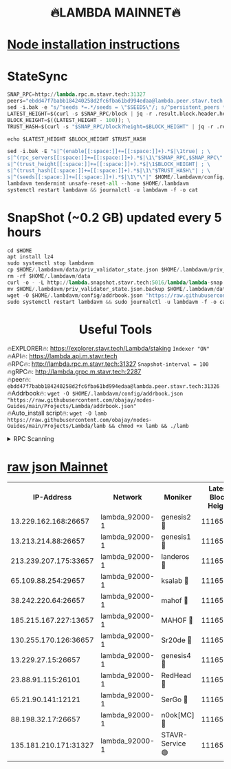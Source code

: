 <h1 align="center"> 🔥LAMBDA MAINNET🔥</h1>


[Node installation instructions](https://github.com/obajay/nodes-Guides/tree/main/Projects/Lambda)
=


# StateSync
```python
SNAP_RPC=http://lambda.rpc.m.stavr.tech:31327
peers="ebdd47f7babb184240258d2fc6fba61bd994edaa@lambda.peer.stavr.tech:31326" 
sed -i.bak -e "s/^seeds *=.*/seeds = \"$SEEDS\"/; s/^persistent_peers *=.*/persistent_peers = \"$PEERS\"/" $HOME/.lambdavm/config/config.toml
LATEST_HEIGHT=$(curl -s $SNAP_RPC/block | jq -r .result.block.header.height); \
BLOCK_HEIGHT=$((LATEST_HEIGHT - 100)); \
TRUST_HASH=$(curl -s "$SNAP_RPC/block?height=$BLOCK_HEIGHT" | jq -r .result.block_id.hash)

echo $LATEST_HEIGHT $BLOCK_HEIGHT $TRUST_HASH

sed -i.bak -E "s|^(enable[[:space:]]+=[[:space:]]+).*$|\1true| ; \
s|^(rpc_servers[[:space:]]+=[[:space:]]+).*$|\1\"$SNAP_RPC,$SNAP_RPC\"| ; \
s|^(trust_height[[:space:]]+=[[:space:]]+).*$|\1$BLOCK_HEIGHT| ; \
s|^(trust_hash[[:space:]]+=[[:space:]]+).*$|\1\"$TRUST_HASH\"| ; \
s|^(seeds[[:space:]]+=[[:space:]]+).*$|\1\"\"|" $HOME/.lambdavm/config/config.toml
lambdavm tendermint unsafe-reset-all --home $HOME/.lambdavm
systemctl restart lambdavm && journalctl -u lambdavm -f -o cat

```
# SnapShot (~0.2 GB) updated every 5 hours
```python
cd $HOME
apt install lz4
sudo systemctl stop lambdavm
cp $HOME/.lambdavm/data/priv_validator_state.json $HOME/.lambdavm/priv_validator_state.json.backup
rm -rf $HOME/.lambdavm/data
curl -o - -L http://lambda.snapshot.stavr.tech:5016/lambda/lambda-snap.tar.lz4 | lz4 -c -d - | tar -x -C $HOME/.lambdavm --strip-components 2
mv $HOME/.lambdavm/priv_validator_state.json.backup $HOME/.lambdavm/data/priv_validator_state.json
wget -O $HOME/.lambdavm/config/addrbook.json "https://raw.githubusercontent.com/obajay/nodes-Guides/main/Projects/Lambda/addrbook.json"
sudo systemctl restart lambdavm && sudo journalctl -u lambdavm -f -o cat
```
 <h1 align="center"> Useful Tools</h1>

🔥EXPLORER🔥:      https://explorer.stavr.tech/Lambda/staking	        `Indexer "ON"` \
🔥API🔥: 			 		 https://lambda.api.m.stavr.tech \
🔥RPC🔥:           http://lambda.rpc.m.stavr.tech:31327	              `Snapshot-interval = 100` \
🔥gRPC🔥:          http://lambda.grpc.m.stavr.tech:2287 \
🔥peer🔥:					 `ebdd47f7babb184240258d2fc6fba61bd994edaa@lambda.peer.stavr.tech:31326` \
🔥Addrbook🔥:    ```wget -O $HOME/.lambdavm/config/addrbook.json "https://raw.githubusercontent.com/obajay/nodes-Guides/main/Projects/Lambda/addrbook.json"``` \
🔥Auto_install script🔥: ```wget -O lamb https://raw.githubusercontent.com/obajay/nodes-Guides/main/Projects/Lambda/lamb && chmod +x lamb && ./lamb```


<details>
<summary>RPC Scanning</summary>

<h2 align="center"> We scan nodes in real time every 4 hours. And we provide the final result of RPC endpoints.
We cannot influence the operation of these nodes in any way. </h2>


```python
If Voting Power is higher than 0 --> then the Node is a validator of the network and may be subject to attack and be a potential threat to the chain.
```
```python
We marked such validators with a red symbol
```

</details>

[raw json Mainnet](https://rpc-check.lambm.stavr.tech/lambm/rpc-lambm-result.json)
=


<table><tr><th>IP-Address</th><th>Network</th><th>Moniker</th><th>Latest Block Height</th><th>Earliest Block Height</th><th>Catching Up</th><th>Tx Index</th><th>Voting Power</th><th>Scan Time</th></tr><tr><td>13.229.162.168:26657</td><td>lambda_92000-1</td><td>genesis2 🔴</td><td>11165309</td><td>1</td><td>False</td><td>on</td><td>16689330</td><td>2024-01-16T16:01:22.714721607UTC</td></tr><tr><td>13.213.214.88:26657</td><td>lambda_92000-1</td><td>genesis1 🔴</td><td>11165311</td><td>1</td><td>False</td><td>on</td><td>107835</td><td>2024-01-16T16:01:27.735555858UTC</td></tr><tr><td>213.239.207.175:33657</td><td>lambda_92000-1</td><td>landeros 🔴</td><td>11165308</td><td>8136001</td><td>False</td><td>off</td><td>1395023</td><td>2024-01-16T16:01:16.618581515UTC</td></tr><tr><td>65.109.88.254:29657</td><td>lambda_92000-1</td><td>ksalab 🔴</td><td>11165313</td><td>8715001</td><td>False</td><td>on</td><td>507955</td><td>2024-01-16T16:01:32.554770500UTC</td></tr><tr><td>38.242.220.64:26657</td><td>lambda_92000-1</td><td>mahof 🔴</td><td>11165307</td><td>10131001</td><td>False</td><td>off</td><td>770350</td><td>2024-01-16T16:01:10.117258522UTC</td></tr><tr><td>185.215.167.227:13657</td><td>lambda_92000-1</td><td>MAHOF 🔴</td><td>11165311</td><td>10134001</td><td>False</td><td>on</td><td>2051510</td><td>2024-01-16T16:01:26.412076191UTC</td></tr><tr><td>130.255.170.126:36657</td><td>lambda_92000-1</td><td>Sr20de 🔴</td><td>11165308</td><td>10715001</td><td>False</td><td>off</td><td>675328</td><td>2024-01-16T16:01:17.064127535UTC</td></tr><tr><td>13.229.27.15:26657</td><td>lambda_92000-1</td><td>genesis4 🔴</td><td>11165311</td><td>11043001</td><td>False</td><td>on</td><td>9763079</td><td>2024-01-16T16:01:26.084933402UTC</td></tr><tr><td>23.88.91.115:26101</td><td>lambda_92000-1</td><td>RedHead 🔴</td><td>11165308</td><td>11065308</td><td>False</td><td>off</td><td>553202</td><td>2024-01-16T16:01:17.342401705UTC</td></tr><tr><td>65.21.90.141:12121</td><td>lambda_92000-1</td><td>SerGo 🔴</td><td>11165313</td><td>11065313</td><td>False</td><td>off</td><td>10611888</td><td>2024-01-16T16:01:32.935286114UTC</td></tr><tr><td>88.198.32.17:26657</td><td>lambda_92000-1</td><td>n0ok[MC] 🔴</td><td>11165314</td><td>11065314</td><td>False</td><td>off</td><td>1578630</td><td>2024-01-16T16:01:36.116856791UTC</td></tr><tr><td>135.181.210.171:31327</td><td>lambda_92000-1</td><td>STAVR-Service 🟢</td><td>11165313</td><td>11163401</td><td>False</td><td>on</td><td>0</td><td>2024-01-16T16:01:32.212009589UTC</td></tr></table>

